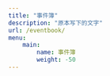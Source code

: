 ```yaml
---
title: "事件簿"
description: "原本写下的文字"
url: /eventbook/
menu:
    main:
        name: 事件簿
        weight: -50
---
```

